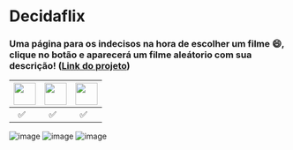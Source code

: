 # Decidaflix

### Uma página para os indecisos na hora de escolher um filme 😄, clique no botão e aparecerá um filme aleátorio com sua descrição! ([Link do projeto](https://decidaflix.vercel.app/))

|<img src="https://cdn.jsdelivr.net/gh/devicons/devicon/icons/html5/html5-original.svg" height="40" width="40" />|<img src="https://cdn.jsdelivr.net/gh/devicons/devicon/icons/css3/css3-original.svg" height="40" width="40" />|<img src="https://cdn.jsdelivr.net/gh/devicons/devicon/icons/javascript/javascript-original.svg" height="40" width="40" />|
|--|--|--|
|&ensp;:white_check_mark:|&ensp;:white_check_mark:|&ensp;:white_check_mark:| 

![image](https://user-images.githubusercontent.com/67660582/210194429-cc9845cd-357a-45b7-8676-1fe810b9ba51.png)
![image](https://user-images.githubusercontent.com/67660582/210194412-6c31d9c6-ce04-4f9a-974a-a1a85954e6c6.png)
![image](https://user-images.githubusercontent.com/67660582/210194424-c3125e54-1a79-4fc6-90a9-09fd70a23455.png)



